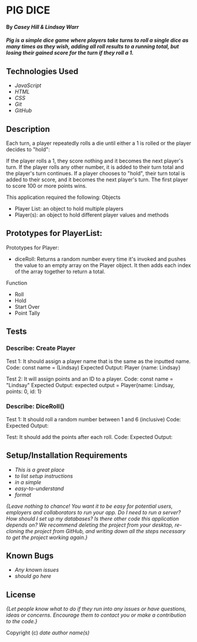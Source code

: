 # PIG DICE

#### By _Casey Hill & Lindsay Warr_

#### _Pig is a simple dice game where players take turns to roll a single dice as many times as they wish, adding all roll results to a running total, but losing their gained score for the turn if they roll a 1._

## Technologies Used

* _JavaScript_
* _HTML_
* _CSS_
* _Git_
* _GitHub_

## Description
Each turn, a player repeatedly rolls a die until either a 1 is rolled or the player decides to "hold":

If the player rolls a 1, they score nothing and it becomes the next player's turn.
If the player rolls any other number, it is added to their turn total and the player's turn continues.
If a player chooses to "hold", their turn total is added to their score, and it becomes the next player's turn.
The first player to score 100 or more points wins.

This application required the following:
Objects
- Player List: an object to hold multiple players
- Player(s): an object to hold different player values and methods

Prototypes for PlayerList:
- 

Prototypes for Player:
- diceRoll: Returns a random number every time it's invoked and pushes the value to an empty array on the Player object. It then adds each index of the array together to return a total. 

Function
- Roll
- Hold
- Start Over
- Point Tally

## Tests
### Describe: Create Player

Test 1: It should assign a player name that is the same as the inputted name.
Code: const name = (Lindsay)
Expected Output: Player {name: Lindsay}

<!--
function Player(name) {
    this.name = name
}
let player1 = new Player("Casey")
'Casey'
-->

Test 2: It will assign points and an ID to a player.
Code: const name = "Lindsay"
Expected Output: expected output = Player{name: Lindsay, points: 0, id: 1}

<!--
function PlayerList() {
    this.players = {};
    this.currentId = 0;
}

PlayerList.prototype.assignId = function() {
    this.currentId += 1;
    return this.currentId;
}

PlayerList.prototype.addPlayer = function (player) {
    player.id = this.assignId();
    this.players[player.id] = player;
}

PlayerList.prototype.findPlayer = function (id) {
    if (this.players[id] !== undefined) {
        return this.players[id];
    }
    return false;
}

//Business logic for Player
function Player(name){
    this.name = name;
    this.points = 0;
}
-->

### Describe: DiceRoll()

Test 1: It should roll a random number between 1 and 6 (inclusive)
Code: 
Expected Output:
<!--
function DiceRoll() {
    this.numbers = [1, 2, 3, 4, 5, 6];
};

DiceRoll.prototype.roll = function () {
    return this.numbers[Math.floor(Math.random() * this.numbers.length)];
}; 
-->

Test: It should add the points after each roll.
Code:
Expected Output:

## Setup/Installation Requirements

* _This is a great place_
* _to list setup instructions_
* _in a simple_
* _easy-to-understand_
* _format_

_{Leave nothing to chance! You want it to be easy for potential users, employers and collaborators to run your app. Do I need to run a server? How should I set up my databases? Is there other code this application depends on? We recommend deleting the project from your desktop, re-cloning the project from GitHub, and writing down all the steps necessary to get the project working again.}_

## Known Bugs

* _Any known issues_
* _should go here_

## License

_{Let people know what to do if they run into any issues or have questions, ideas or concerns.  Encourage them to contact you or make a contribution to the code.}_

Copyright (c) _date_ _author name(s)_